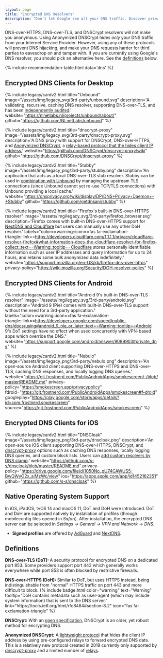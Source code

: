 ```yaml
---
layout: page
title: "Encrypted DNS Resolvers"
description: "Don't let Google see all your DNS traffic. Discover privacy-centric alternatives to the traditional DNS providers."
---
```


<div class="alert alert-warning" role="alert">
  DNS-over-HTTPS, DNS-over-TLS, and DNSCrypt resolvers will not make you anonymous. Using Anonymized DNSCrypt hides <em>only</em> your DNS traffic from your Internet Service Provider. However, using any of these protocols will prevent DNS hijacking, and make your DNS requests harder for third parties to eavesdrop on and tamper with. If you are currently using Google's DNS resolver, you should pick an alternative here. See the <a href="#definitions">definitions</a> below.
</div>

{% include recommendation-table.html data='dns' %}

<h2 id="encrypted-dns-clients-for-desktop" class="anchor"><a href="encrypted-dns-clients-for-desktop"><i class="fas fa-link anchor-icon"></i></a>Encrypted DNS Clients for Desktop</h2>

{%
  include legacy/cardv2.html
  title="Unbound"
  image="/assets/img/legacy_svg/3rd-party/unbound.svg"
  description='A validating, recursive, caching DNS resolver, supporting DNS-over-TLS, and has been <a href="https://ostif.org/our-audit-of-unbound-dns-by-x41-d-sec-full-results/">independently audited</a>.'
  website="https://nlnetlabs.nl/projects/unbound/about/"
  github="https://github.com/NLnetLabs/unbound"
%}

{%
  include legacy/cardv2.html
  title="dnscrypt-proxy"
  image="/assets/img/legacy_svg/3rd-party/dnscrypt-proxy.svg"
  description='A DNS proxy with support for DNSCrypt, DNS-over-HTTPS, and <a href="https://github.com/DNSCrypt/dnscrypt-protocol/blob/master/ANONYMIZED-DNSCRYPT.txt">Anonymized DNSCrypt</a>, a <a href="https://github.com/DNSCrypt/dnscrypt-proxy/wiki/Anonymized-DNS">relay-based protocol that the hides client IP address.</a>'
  website="https://github.com/DNSCrypt/dnscrypt-proxy/wiki"
  github="https://github.com/DNSCrypt/dnscrypt-proxy"
%}

{%
  include legacy/cardv2.html
  title="Stubby"
  image="/assets/img/legacy_png/3rd-party/stubby.png"
  description='An application that acts as a local DNS-over-TLS stub resolver. Stubby can be used in <a href="https://dnsprivacy.org/wiki/display/DP/DNS+Privacy+Clients#DNSPrivacyClients-Unbound/Stubbycombination">combination with Unbound</a> by managing the upstream TLS connections (since Unbound cannot yet re-use TCP/TLS connections) with Unbound providing a local cache.'
  website="https://dnsprivacy.org/wiki/display/DP/DNS+Privacy+Daemon+-+Stubby"
  github="https://github.com/getdnsapi/stubby"
%}

{%
  include legacy/cardv2.html
  title="Firefox's built-in DNS-over-HTTPS resolver"
  image="/assets/img/legacy_svg/3rd-party/firefox_browser.svg"
  description='Firefox comes with built-in DNS-over-HTTPS support for <a href="https://blog.mozilla.org/blog/2020/02/25/firefox-continues-push-to-bring-dns-over-https-by-default-for-us-users/">NextDNS and Cloudflare</a> but users can manually use any other DoH resolver.'
  labels="color==warning::icon==fas fa-exclamation-triangle::link==https://developers.cloudflare.com/1.1.1.1/privacy/cloudflare-resolver-firefox#what-information-does-the-cloudflare-resolver-for-firefox-collect::text==Warning::tooltip==Cloudflare stores personally identifiable information such as user IP addresses and query information for up to 24 hours, and retains some bulk anonymized data indefinitely."
  website="https://support.mozilla.org/en-US/kb/firefox-dns-over-https"
  privacy-policy="https://wiki.mozilla.org/Security/DOH-resolver-policy"
%}

## Encrypted DNS Clients for Android

{%
  include legacy/cardv2.html
  title="Android 9's built-in DNS-over-TLS resolver"
  image="/assets/img/legacy_svg/3rd-party/android.svg"
  description="Android 9 (Pie) comes with built-in DNS-over-TLS support without the need for a 3rd-party application."
  labels="color==warning::icon==fas fa-exclamation-triangle::link==https://developers.google.com/speed/public-dns/docs/using#android_9_pie_or_later::text==Warning::tooltip==Android 9's DoT settings have no effect when used concurrently with VPN-based apps which override the DNS."
  website="https://support.google.com/android/answer/9089903#private_dns"
%}

{%
  include legacy/cardv2.html
  title="Nebulo"
  image="/assets/img/legacy_png/3rd-party/nebulo.png"
  description='An open-source Android client supporting DNS-over-HTTPS and DNS-over-TLS, caching DNS responses, and locally logging DNS queries.'
  website="https://git.frostnerd.com/PublicAndroidApps/smokescreen/-/blob/master/README.md"
  privacy-policy="https://smokescreen.app/privacypolicy"
  fdroid="https://git.frostnerd.com/PublicAndroidApps/smokescreen#f-droid"
  googleplay="https://play.google.com/store/apps/details?id=com.frostnerd.smokescreen"
  source="https://git.frostnerd.com/PublicAndroidApps/smokescreen"
%}

## Encrypted DNS Clients for iOS

{%
  include legacy/cardv2.html
  title="DNSCloak"
  image="/assets/img/legacy_png/3rd-party/dnscloak.png"
  description='An open-source iOS client supporting DNS-over-HTTPS, DNSCrypt, and <a href="https://github.com/DNSCrypt/dnscrypt-proxy/wiki">dnscrypt-proxy</a> options such as caching DNS responses, locally logging DNS queries, and custom block lists. Users can <a href="https://medium.com/privacyguides/adding-custom-dns-over-https-resolvers-to-dnscloak-20ff5845f4b5">add custom resolvers by DNS stamp</a>.'
  website="https://github.com/s-s/dnscloak/blob/master/README.md"
  privacy-policy="https://drive.google.com/file/d/1050No_pU74CAWUS5-BwQWyO2x_aiMzWc/view"
  ios="https://apps.apple.com/app/id1452162351"
  github="https://github.com/s-s/dnscloak"
%}

## Native Operating System Support

<p>
  In iOS, iPadOS, tvOS 14 and macOS 11, DoT and DoH were introduced. DoT and DoH are supported natively by installation of profiles (through mobileconfig files opened in <em>Safari</em>).
  After installation, the encrypted DNS server can be selected in <em>Settings &rarr; General &rarr; VPN and Network &rarr; DNS</em>.
</p>

<ul>
  <li><strong>Signed profiles</strong> are offered by <a href="https://adguard.com/en/blog/encrypted-dns-ios-14.html">AdGuard</a> and <a href="https://apple.nextdns.io/">NextDNS</a>.</li>
</ul>

## Definitions

<p><strong>DNS-over-TLS (DoT):</strong>
  A security protocol for encrypted DNS on a dedicated port 853. Some providers support port 443 which generally works everywhere while port 853 is often blocked by restrictive firewalls.
</p>

<p><strong>DNS-over-HTTPS (DoH):</strong>
  Similar to DoT, but uses HTTPS instead, being indistinguishable from "normal" HTTPS traffic on port 443 and more difficult to block. {% include badge.html color="warning" text="Warning" tooltip="DoH contains metadata such as user-agent (which may include system information) that is sent to the DNS server." link="https://tools.ietf.org/html/rfc8484#section-8.2" icon="fas fa-exclamation-triangle" %}
</p>

<p><strong>DNSCrypt:</strong>
  With an <a href="https://dnscrypt.info/protocol/">open specification</a>, DNSCrypt is an older, yet robust method for encrypting DNS.
</p>

<p><strong>Anonymized DNSCrypt:</strong>
  A <a href="https://github.com/DNSCrypt/dnscrypt-proxy/wiki/Anonymized-DNS">lightweight protocol</a> that hides the client IP address by using pre-configured relays to forward encrypted DNS data. This is a relatively new protocol created in 2019 currently only supported by <a href="#dns-desktop-clients">dnscrypt-proxy</a> and a limited number of <a href="https://github.com/DNSCrypt/dnscrypt-resolvers/blob/master/v3/relays.md">relays</a>.
</p>
